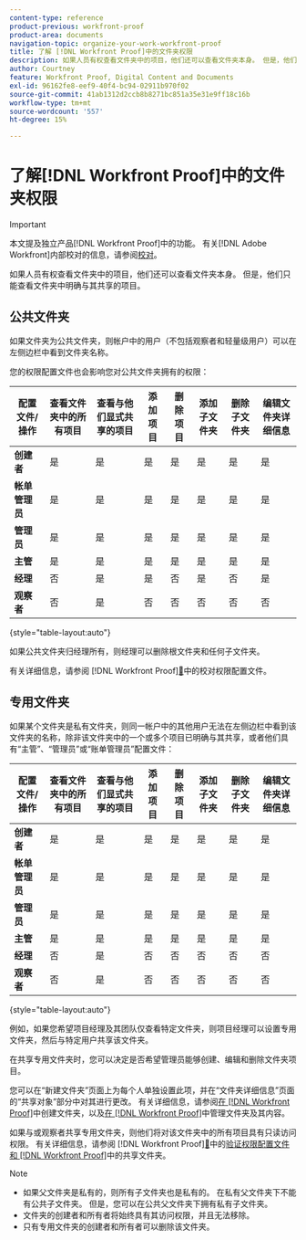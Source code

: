 ```yaml
---
content-type: reference
product-previous: workfront-proof
product-area: documents
navigation-topic: organize-your-work-workfront-proof
title: 了解 [!DNL Workfront Proof]中的文件夹权限
description: 如果人员有权查看文件夹中的项目，他们还可以查看文件夹本身。 但是，他们只能查看文件夹中明确与其共享的项目。
author: Courtney
feature: Workfront Proof, Digital Content and Documents
exl-id: 96162fe8-eef9-40f4-bc94-02911b970f02
source-git-commit: 41ab1312d2ccb8b8271bc851a35e31e9ff18c16b
workflow-type: tm+mt
source-wordcount: '557'
ht-degree: 15%

---
```


# 了解[!DNL Workfront Proof]中的文件夹权限

>[!IMPORTANT]
>
>本文提及独立产品[!DNL Workfront Proof]中的功能。 有关[!DNL Adobe Workfront]内部校对的信息，请参阅[校对](../../../review-and-approve-work/proofing/proofing.md)。

如果人员有权查看文件夹中的项目，他们还可以查看文件夹本身。 但是，他们只能查看文件夹中明确与其共享的项目。

## 公共文件夹

如果文件夹为公共文件夹，则帐户中的用户（不包括观察者和轻量级用户）可以在左侧边栏中看到文件夹名称。

您的权限配置文件也会影响您对公共文件夹拥有的权限：

| **配置文件/操作** | **查看文件夹中的所有项目** | **查看与他们显式共享的项目** | **添加项目** | **删除项目** | **添加子文件夹** | **删除子文件夹** | **编辑文件夹详细信息** |
|---|---|---|---|---|---|---|---|
| **创建者** | 是 | 是 | 是 | 是 | 是 | 是 | 是 |
| **帐单管理员** | 是 | 是 | 是 | 是 | 是 | 是 | 是 |
| **管理员** | 是 | 是 | 是 | 是 | 是 | 是 | 是 |
| **主管** | 是 | 是 | 是 | 是 | 是 | 是 | 是 |
| **经理** | 否 | 是 | 是 | 否 | 是 | 否 | 是 |
| **观察者** | 否 | 是 | 否 | 否 | 否 | 否 | 否 |

{style="table-layout:auto"}

如果公共文件夹归经理所有，则经理可以删除根文件夹和任何子文件夹。

有关详细信息，请参阅 [!DNL Workfront Proof][&#128279;](../../../workfront-proof/wp-acct-admin/account-settings/proof-perm-profiles-in-wp.md)中的校对权限配置文件。

## 专用文件夹

如果某个文件夹是私有文件夹，则同一帐户中的其他用户无法在左侧边栏中看到该文件夹的名称，除非该文件夹中的一个或多个项目已明确与其共享，或者他们具有“主管”、“管理员”或“账单管理员”配置文件：

| **配置文件/操作** | **查看文件夹中的所有项目** | **查看与他们显式共享的项目** | **添加项目** | **删除项目** | **添加子文件夹** | **删除子文件夹** | **编辑文件夹详细信息** |
|---|---|---|---|---|---|---|---|
| **创建者** | 是 | 是 | 是 | 是 | 是 | 是 | 是 |
| **帐单管理员** | 是 | 是 | 是 | 是 | 是 | 是 | 是 |
| **管理员** | 是 | 是 | 是 | 是 | 是 | 是 | 是 |
| **主管** | 是 | 是 | 是 | 是 | 是 | 是 | 是 |
| **经理** | 否 | 是 | 否 | 否 | 否 | 否 | 否 |
| **观察者** | 否 | 是 | 否 | 否 | 否 | 否 | 否 |

{style="table-layout:auto"}

例如，如果您希望项目经理及其团队仅查看特定文件夹，则项目经理可以设置专用文件夹，然后与特定用户共享该文件夹。

在共享专用文件夹时，您可以决定是否希望管理员能够创建、编辑和删除文件夹项目。

您可以在“新建文件夹”页面上为每个人单独设置此项，并在“文件夹详细信息”页面的“共享对象”部分中对其进行更改。 有关详细信息，请参阅[在 [!DNL Workfront Proof]](../../../workfront-proof/wp-work-proofsfiles/organize-your-work/create-folders.md)中创建文件夹，以及[在 [!DNL Workfront Proof]](../../../workfront-proof/wp-work-proofsfiles/organize-your-work/manage-folders-and-contents.md)中管理文件夹及其内容。

如果与或观察者共享专用文件夹，则他们将对该文件夹中的所有项目具有只读访问权限。 有关详细信息，请参阅 [!DNL Workfront Proof][&#128279;](../../../workfront-proof/wp-acct-admin/account-settings/proof-perm-profiles-in-wp.md)中的[验证权限配置文件和 [!DNL Workfront Proof]](../../../workfront-proof/wp-work-proofsfiles/organize-your-work/share-folders.md)中的共享文件夹。

>[!NOTE]
>
>* 如果父文件夹是私有的，则所有子文件夹也是私有的。 在私有父文件夹下不能有公共子文件夹。 但是，您可以在公共父文件夹下拥有私有子文件夹。
>* 文件夹的创建者和所有者将始终具有其访问权限，并且无法移除。
>* 只有专用文件夹的创建者和所有者可以删除该文件夹。


